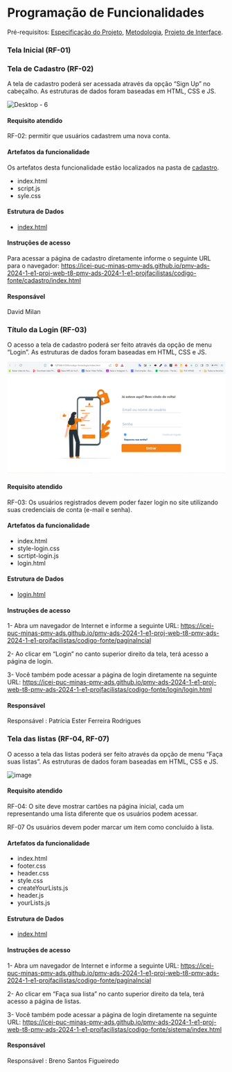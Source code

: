 # Programação de Funcionalidades

Pré-requisitos: [Especificação do Projeto](https://github.com/ICEI-PUC-Minas-PMV-ADS/pmv-ads-2024-1-e1-proj-web-t8-pmv-ads-2024-1-e1-projfacilistas/blob/main/documentos/02-Especifica%C3%A7%C3%A3o%20do%20Projeto.md), [Metodologia](https://github.com/ICEI-PUC-Minas-PMV-ADS/pmv-ads-2024-1-e1-proj-web-t8-pmv-ads-2024-1-e1-projfacilistas/blob/main/documentos/03-Metodologia.md), [Projeto de Interface](https://github.com/ICEI-PUC-Minas-PMV-ADS/pmv-ads-2024-1-e1-proj-web-t8-pmv-ads-2024-1-e1-projfacilistas/blob/main/documentos/04-Projeto%20de%20Interface.md).


### Tela Inicial (RF-01)

### Tela de Cadastro (RF-02)

A tela de cadastro poderá ser acessada através da opção “Sign Up” no cabeçalho. As estruturas de dados foram baseadas em HTML, CSS e JS.

![Desktop - 6](https://github.com/ICEI-PUC-Minas-PMV-ADS/pmv-ads-2024-1-e1-proj-web-t8-pmv-ads-2024-1-e1-projfacilistas/assets/135237340/8f1e38ae-8487-48e6-b539-c33189be4ca7)


#### Requisito atendido

RF-02: permitir que usuários cadastrem uma nova conta.


#### Artefatos da funcionalidade
Os artefatos desta funcionalidade estão localizados na pasta de [cadastro](https://github.com/ICEI-PUC-Minas-PMV-ADS/pmv-ads-2024-1-e1-proj-web-t8-pmv-ads-2024-1-e1-projfacilistas/tree/main/codigo-fonte/cadastro).

- index.html
- script.js
- syle.css

#### Estrutura de Dados

- [index.html](https://github.com/ICEI-PUC-Minas-PMV-ADS/pmv-ads-2024-1-e1-proj-web-t8-pmv-ads-2024-1-e1-projfacilistas/blob/main/codigo-fonte/cadastro/index.html)


#### Instruções de acesso

Para acessar a página de cadastro diretamente informe o seguinte URL para o navegador: https://icei-puc-minas-pmv-ads.github.io/pmv-ads-2024-1-e1-proj-web-t8-pmv-ads-2024-1-e1-projfacilistas/codigo-fonte/cadastro/index.html


#### Responsável

David Milan


### Título da Login (RF-03)

O acesso a tela de cadastro poderá ser feito através da opção de menu “Login”. As estruturas de dados foram baseadas em HTML, CSS e JS.

![figura 2 - Tela inicial](img/tela-login.PNG)


#### Requisito atendido

RF-03: Os usuários registrados devem poder fazer login no site utilizando suas credenciais de conta (e-mail e senha).


#### Artefatos da funcionalidade

- index.html
- style-login.css
- scrtipt-login.js
- login.html


#### Estrutura de Dados

- [login.html](https://github.com/ICEI-PUC-Minas-PMV-ADS/pmv-ads-2024-1-e1-proj-web-t8-pmv-ads-2024-1-e1-projfacilistas/tree/main/codigo-fonte/login)


#### Instruções de acesso

1- Abra um navegador de Internet e informe a seguinte URL: https://icei-puc-minas-pmv-ads.github.io/pmv-ads-2024-1-e1-proj-web-t8-pmv-ads-2024-1-e1-projfacilistas/codigo-fonte/paginaIncial

  2- Ao clicar em “Login” no canto superior direito da tela, terá acesso a página de login.

  3- Você também pode acessar a página de login diretamente na seguinte URL: https://icei-puc-minas-pmv-ads.github.io/pmv-ads-2024-1-e1-proj-web-t8-pmv-ads-2024-1-e1-projfacilistas/codigo-fonte/login/login.html



#### Responsável

Responsável : Patrícia Ester Ferreira Rodrigues


### Tela das listas (RF-04, RF-07)

O acesso a tela das listas poderá ser feito através da opção de menu “Faça suas listas”. As estruturas de dados foram baseadas em HTML, CSS e JS.

![image](https://github.com/ICEI-PUC-Minas-PMV-ADS/pmv-ads-2024-1-e1-proj-web-t8-pmv-ads-2024-1-e1-projfacilistas/assets/80117189/d9771a13-c843-4f50-9713-2fb05b3ff440)

#### Requisito atendido

RF-04: O site deve mostrar cartões na página inicial, cada um representando uma lista diferente que os usuários podem acessar.

RF-07 Os usuários devem poder marcar um item como concluído à lista.

#### Artefatos da funcionalidade

- index.html
- footer.css
- header.css
- style.css
- createYourLists.js
- header.js
- yourLists.js

#### Estrutura de Dados

- [index.html](https://github.com/ICEI-PUC-Minas-PMV-ADS/pmv-ads-2024-1-e1-proj-web-t8-pmv-ads-2024-1-e1-projfacilistas/tree/main/codigo-fonte/sistema)

#### Instruções de acesso

1- Abra um navegador de Internet e informe a seguinte URL: https://icei-puc-minas-pmv-ads.github.io/pmv-ads-2024-1-e1-proj-web-t8-pmv-ads-2024-1-e1-projfacilistas/codigo-fonte/paginaIncial

  2- Ao clicar em “Faça sua lista” no canto superior direito da tela, terá acesso a página de listas.

  3- Você também pode acessar a página de login diretamente na seguinte URL: https://icei-puc-minas-pmv-ads.github.io/pmv-ads-2024-1-e1-proj-web-t8-pmv-ads-2024-1-e1-projfacilistas/codigo-fonte/sistema/index.html

#### Responsável

Responsável : Breno Santos Figueiredo
